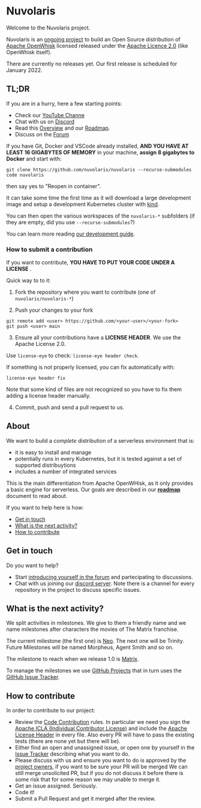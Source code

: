 <!--
  ~ Licensed to the Apache Software Foundation (ASF) under one
  ~ or more contributor license agreements.  See the NOTICE file
  ~ distributed with this work for additional information
  ~ regarding copyright ownership.  The ASF licenses this file
  ~ to you under the Apache License, Version 2.0 (the
  ~ "License"); you may not use this file except in compliance
  ~ with the License.  You may obtain a copy of the License at
  ~
  ~   http://www.apache.org/licenses/LICENSE-2.0
  ~
  ~ Unless required by applicable law or agreed to in writing,
  ~ software distributed under the License is distributed on an
  ~ "AS IS" BASIS, WITHOUT WARRANTIES OR CONDITIONS OF ANY
  ~ KIND, either express or implied.  See the License for the
  ~ specific language governing permissions and limitations
  ~ under the License.
  ~
-->
# Nuvolaris

Welcome to the Nuvolaris project. 

Nuvolaris is an [ongoing project](#about) to build an Open Source distribution of [Apache OpenWhisk](https://openwhisk.apache.org) licensed released under the [Apache Licence 2.0](LICENSE) (like OpenWhisk itself).

There are currently no releases yet. Our first release is scheduled for January 2022.

## TL;DR

If you are in a hurry, here a few starting points:

- Check our [YouTube Channe](https://www.youtube.com/channel/UCPt5hk7qcOkESjB7kii1byw)
- Chat with us on [Discord](https://discord.gg/VSGG7aQ2Ds)
- Read this [Overview](docs/OVERVIEW.md) and our [Roadmap](docs/ROADMAP.md).
- Discuss on the [Forum](https://github.com/nuvolaris/nuvolaris/discussions/)

If you have Git, Docker and VSCode already installed, **AND YOU HAVE AT LEAST 16 GIGABYTES OF MEMORY** in your machine,  **assign 8 gigabytes to Docker** and start with:

```
git clone https://github.com/nuvolaris/nuvolaris --recurse-submodules
code nuvolaris
```

then say yes to "Reopen in container". 

It can take some time the first time as it will download a large development image and setup a development Kubernetes cluster with [kind](https://kind.sigs.k8s.io/).

You can then open the various workspaces of the `nuvolaris-*` subfolders (if they are empty, did you use `--recurse-submodules`?)


You can learn more reading [our development guide](docs/DEVEL.md).

### How to submit a contribution

If you want to contribute, **YOU HAVE TO PUT YOUR CODE UNDER A LICENSE** . 

Quick way to to it:

1. Fork the repository where you want to contribute (one of `nuvolaris/nuvolaris-*`) 

2. Push your changes to your fork

```
git remote add <user> https://github.com/<your-user>/<your-fork>
git push <user> main
```

3. Ensure all your contributions have a **LICENSE HEADER**. 
We use the Apache License 2.0.

Use `license-eye` to check: `license-eye header check`.

If something is not properly licensed, you can fix automatically with:

```
license-eye header fix
```

Note that some kind of files are not recognized so you have to fix them adding a license header manually.

4. Commit, push and send a pull request to us.

## About

We want to build a *complete* distribution of a serverless environment that is:

- it is easy to install and manage
- potentially runs in every Kubernetes, but it is tested against a set of supported distribuytions
- includes a number of integrated services

This is the main differentiation from Apache OpenWHisk, as it only provides a basic engine for serverless.  Our goals are described in our [**roadmap**](docs/ROADMAP.md) document to read about.

If you want to help here is how:

- [Get in touch](#get-in-touch)
- [What is the next activity?](#what-is-the-next-activity)
- [How to contribute](#how-to-contribute)

## Get in touch

Do you want to help?

- Start [introducing yourself in the forum](https://github.com/nuvolaris/nuvolaris/discussions/7) and partecipating to discussions.
- Chat with us joining our [discord server](https://discord.gg/VSGG7aQ2Ds).  Note there is a channel for every repository in the project to discuss specific issues.

## What is the next activity?

We split activities in milestones. We give to them a friendly name and we name milestones after characters the movies of The Matrix franchise. 

The  current milestone (the first one) is [Neo](docs/Neo.md).
The next one will be Trinity. Future Milestones will be named Morpheus, Agent Smith and so on.

The milestone to reach when we release 1.0 is [Matrix](docs/Matrix.md).
 
To manage the milestones we use [GitHub Projects](https://github.com/nuvolaris/nuvolaris/projects) that in turn uses  the [GitHub Issue Tracker](https://github.com/nuvolaris/nuvolaris/issues).

## How to contribute

In order to contribute to our project:

- Review the [Code Contribution](docs/CONTRIBUTING.md) rules. In particular we need you sign the [Apache ICLA (Individual Contributor License)](http://www.apache.org/licenses/#clas) and include the  [Apache License Header](https://www.apache.org/legal/src-headers.html) in every file. Also every PR will have to pass the existing tests (there are none yet but there will be).
- Either find an open and unassigned issue, or open one by yourself in the [Issue Tracker](https://github.com/nuvolaris/nuvolaris/issues) describing what you want to do.
- Please discuss with us and ensure you want to do is approved by the [project owners](OWNERS.md), if you want to be sure your PR will be merged We can still merge unsolicited PR, but if you do not discuss it before there is some risk that for some reason we may unable to merge it. 
- Get an issue assigned. Seriously. 
- Code it!
- Submit a Pull Request and get it merged after the review.
